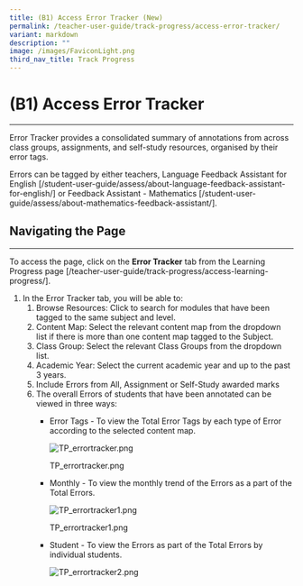 ```yaml
---
title: (B1) Access Error Tracker (New)
permalink: /teacher-user-guide/track-progress/access-error-tracker/
variant: markdown
description: ""
image: /images/FaviconLight.png
third_nav_title: Track Progress
---
```

<h1>(B1) Access Error Tracker</h1>
<hr>
<p>Error Tracker provides a consolidated summary of annotations from across class groups, assignments, and self-study resources, organised by their error tags.</p>
<p>Errors can be tagged by either teachers, Language Feedback Assistant for English [/student-user-guide/assess/about-language-feedback-assistant-for-english/] or Feedback Assistant - Mathematics [/student-user-guide/assess/about-mathematics-feedback-assistant/].</p>
<h2>Navigating the Page</h2>
<hr>
<p>To access the page, click on the <strong>Error Tracker</strong> tab from the Learning Progress page [/teacher-user-guide/track-progress/access-learning-progress/].</p>
<ol>
<li>In the Error Tracker tab, you will be able to:
<ol>
<li>Browse Resources: Click to search for modules that have been tagged to the same subject and level.</li>
<li>Content Map: Select the relevant content map from the dropdown list if there is more than one content map tagged to the Subject.</li>
<li>Class Group: Select the relevant Class Groups from the dropdown list.</li>
<li>Academic Year: Select the current academic year and up to the past 3 years.</li>
<li>Include Errors from All, Assignment or Self-Study awarded marks</li>
<li>The overall Errors of students that have been annotated can be viewed in three ways:
<ul>
<li>
<p>Error Tags - To view the Total Error Tags by each type of Error according to the selected content map.</p>
<p><img alt="TP_errortracker.png" src="https://prod-files-secure.s3.us-west-2.amazonaws.com/1b3e5107-e791-4f62-bc5f-70c8a0dd6363/3fe7647c-9de0-440b-ae49-4b79c7766dd2/TP_errortracker.png"></p>
<p>TP_errortracker.png</p>
</li>
<li>
<p>Monthly - To view the monthly trend of the Errors as a part of the Total Errors.</p>
<p><img alt="TP_errortracker1.png" src="https://prod-files-secure.s3.us-west-2.amazonaws.com/1b3e5107-e791-4f62-bc5f-70c8a0dd6363/191f679f-263a-4f4f-9725-2c28fb4d27cf/TP_errortracker1.png"></p>
<p>TP_errortracker1.png</p>
</li>
<li>
<p>Student - To view the Errors as part of the Total Errors by individual students.</p>
<p><img alt="TP_errortracker2.png" src="https://prod-files-secure.s3.us-west-2.amazonaws.com/1b3e5107-e791-4f62-bc5f-70c8a0dd6363/2c5834ec-20df-4fac-8789-62ce1a207318/TP_errortracker2.png"></p>
</li>
</ul>
</li>
</ol>
</li>
</ol>